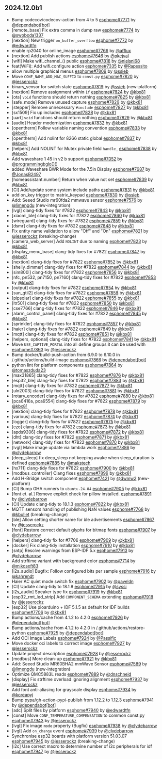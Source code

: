 ## 2024.12.0b1

- Bump codecov/codecov-action from 4 to 5 [esphome#7771](https://github.com/esphome/esphome/pull/7771) by [@dependabot[bot]](https://github.com/apps/dependabot)
- [remote_base] Fix extra comma in dump raw [esphome#7774](https://github.com/esphome/esphome/pull/7774) by [@swoboda1337](https://github.com/swoboda1337)
- [nextion] New trigger `on_buffer_overflow` [esphome#7772](https://github.com/esphome/esphome/pull/7772) by [@edwardtfn](https://github.com/edwardtfn)
- enable rp2040 for online_image [esphome#7769](https://github.com/esphome/esphome/pull/7769) by [@afflux](https://github.com/afflux)
- [nextion] Add publish actions [esphome#7646](https://github.com/esphome/esphome/pull/7646) by [@pkejval](https://github.com/pkejval)
- [wifi] Make wifi_channel_() public [esphome#7818](https://github.com/esphome/esphome/pull/7818) by [@nielsnl68](https://github.com/nielsnl68)
- feat(WiFi): Add wifi.configure action [esphome#7335](https://github.com/esphome/esphome/pull/7335) by [@Rapsssito](https://github.com/Rapsssito)
- allow multiple graphical menus [esphome#7809](https://github.com/esphome/esphome/pull/7809) by [@ssieb](https://github.com/ssieb)
- Move ``CONF_NAME_ADD_MAC_SUFFIX`` to ``const.py`` [esphome#7820](https://github.com/esphome/esphome/pull/7820) by [@jesserockz](https://github.com/jesserockz)
- binary_sensor for switch state [esphome#7819](https://github.com/esphome/esphome/pull/7819) by [@ssieb](https://github.com/ssieb) (new-platform)
- [nextion] Remove assignment within `if` [esphome#7824](https://github.com/esphome/esphome/pull/7824) by [@kbx81](https://github.com/kbx81)
- [ota] `void` functions should return nothing [esphome#7825](https://github.com/esphome/esphome/pull/7825) by [@kbx81](https://github.com/kbx81)
- [safe_mode] Remove unused capture [esphome#7826](https://github.com/esphome/esphome/pull/7826) by [@kbx81](https://github.com/kbx81)
- [stepper] Remove unnecessary ``#include`` [esphome#7827](https://github.com/esphome/esphome/pull/7827) by [@kbx81](https://github.com/kbx81)
- [sx1509] Fix up includes [esphome#7828](https://github.com/esphome/esphome/pull/7828) by [@kbx81](https://github.com/kbx81)
- [uart] `void` functions should return nothing [esphome#7829](https://github.com/esphome/esphome/pull/7829) by [@kbx81](https://github.com/kbx81)
- [audio] Header modernization [esphome#7832](https://github.com/esphome/esphome/pull/7832) by [@kbx81](https://github.com/kbx81)
- [opentherm] Follow variable naming convention [esphome#7833](https://github.com/esphome/esphome/pull/7833) by [@kbx81](https://github.com/kbx81)
- [opentherm] Add nolint for 8266 static global [esphome#7837](https://github.com/esphome/esphome/pull/7837) by [@kbx81](https://github.com/kbx81)
- [helpers] Add NOLINT for Mutex private field ``handle_`` [esphome#7838](https://github.com/esphome/esphome/pull/7838) by [@kbx81](https://github.com/kbx81)
- Add waveshare 1 45 in v2 b support [esphome#7052](https://github.com/esphome/esphome/pull/7052) by [@programmingbgloDE](https://github.com/programmingbgloDE)
- added Waveshare BWR Mode for the 7.5in Display [esphome#7687](https://github.com/esphome/esphome/pull/7687) by [@JonasB2497](https://github.com/JonasB2497)
- [homeassistant.number] Return when value not set [esphome#7839](https://github.com/esphome/esphome/pull/7839) by [@kbx81](https://github.com/kbx81)
- [CI] Add/update some system include paths [esphome#7831](https://github.com/esphome/esphome/pull/7831) by [@kbx81](https://github.com/kbx81)
- add on_key trigger to matrix_keypad [esphome#7830](https://github.com/esphome/esphome/pull/7830) by [@ssieb](https://github.com/ssieb)
- Add: Seeed Studio mr60fda2 mmwave sensor [esphome#7576](https://github.com/esphome/esphome/pull/7576) by [@limengdu](https://github.com/limengdu) (new-integration)
- [lvgl] clang-tidy fixes for #7822 [esphome#7843](https://github.com/esphome/esphome/pull/7843) by [@kbx81](https://github.com/kbx81)
- [xiaomi_ble] clang-tidy fixes for #7822 [esphome#7860](https://github.com/esphome/esphome/pull/7860) by [@kbx81](https://github.com/kbx81)
- [wireguard] clang-tidy fixes for #7822 [esphome#7859](https://github.com/esphome/esphome/pull/7859) by [@kbx81](https://github.com/kbx81)
- [dsmr] clang-tidy fixes for #7822 [esphome#7848](https://github.com/esphome/esphome/pull/7848) by [@kbx81](https://github.com/kbx81)
- Fix entity name validation to allow "Off" and "On" [esphome#7821](https://github.com/esphome/esphome/pull/7821) by [@jesserockz](https://github.com/jesserockz) (breaking-change)
- [camera_web_server] Add ``NOLINT`` due to naming [esphome#7823](https://github.com/esphome/esphome/pull/7823) by [@kbx81](https://github.com/kbx81)
- [display_menu_base] clang-tidy fixes for #7822 [esphome#7847](https://github.com/esphome/esphome/pull/7847) by [@kbx81](https://github.com/kbx81)
- [nextion] clang-tidy fixes for #7822 [esphome#7852](https://github.com/esphome/esphome/pull/7852) by [@kbx81](https://github.com/kbx81)
- [shelly_dimmer] clang-tidy fixes for #7822 [esphome#7844](https://github.com/esphome/esphome/pull/7844) by [@kbx81](https://github.com/kbx81)
- [sim800l] clang-tidy fixes for #7822 [esphome#7856](https://github.com/esphome/esphome/pull/7856) by [@kbx81](https://github.com/kbx81)
- [nfc, pn532, pn7150, pn7160] clang-tidy fixes for #7822 [esphome#7853](https://github.com/esphome/esphome/pull/7853) by [@kbx81](https://github.com/kbx81)
- [output] clang-tidy fixes for #7822 [esphome#7854](https://github.com/esphome/esphome/pull/7854) by [@kbx81](https://github.com/kbx81)
- [sun_gtil2] clang-tidy fixes for #7822 [esphome#7858](https://github.com/esphome/esphome/pull/7858) by [@kbx81](https://github.com/kbx81)
- [pipsolar] clang-tidy fixes for #7822 [esphome#7855](https://github.com/esphome/esphome/pull/7855) by [@kbx81](https://github.com/kbx81)
- [ltr501] clang-tidy fixes for #7822 [esphome#7850](https://github.com/esphome/esphome/pull/7850) by [@kbx81](https://github.com/kbx81)
- [cse7766] clang-tidy fixes for #7822 [esphome#7846](https://github.com/esphome/esphome/pull/7846) by [@kbx81](https://github.com/kbx81)
- [alarm_control_panel] clang-tidy fixes for #7822 [esphome#7845](https://github.com/esphome/esphome/pull/7845) by [@kbx81](https://github.com/kbx81)
- [sprinkler] clang-tidy fixes for #7822 [esphome#7857](https://github.com/esphome/esphome/pull/7857) by [@kbx81](https://github.com/kbx81)
- [haier] clang-tidy fixes for #7822 [esphome#7849](https://github.com/esphome/esphome/pull/7849) by [@kbx81](https://github.com/kbx81)
- [mqtt] clang-tidy fixes for #7822 [esphome#7851](https://github.com/esphome/esphome/pull/7851) by [@kbx81](https://github.com/kbx81)
- [helpers, optional] clang-tidy fixes for #7822 [esphome#7841](https://github.com/esphome/esphome/pull/7841) by [@kbx81](https://github.com/kbx81)
- Move ``USE_CAPTIVE_PORTAL`` into all define groups it can be used with [esphome#7863](https://github.com/esphome/esphome/pull/7863) by [@jesserockz](https://github.com/jesserockz)
- Bump docker/build-push-action from 6.9.0 to 6.10.0 in /.github/actions/build-image [esphome#7866](https://github.com/esphome/esphome/pull/7866) by [@dependabot[bot]](https://github.com/apps/dependabot)
- python lint for platform components [esphome#7864](https://github.com/esphome/esphome/pull/7864) by [@tomaszduda23](https://github.com/tomaszduda23)
- [max31865] clang-tidy fixes for #7822 [esphome#7876](https://github.com/esphome/esphome/pull/7876) by [@kbx81](https://github.com/kbx81)
- [esp32_ble] clang-tidy fixes for #7822 [esphome#7883](https://github.com/esphome/esphome/pull/7883) by [@kbx81](https://github.com/kbx81)
- [mqtt] clang-tidy fixes for #7822 [esphome#7877](https://github.com/esphome/esphome/pull/7877) by [@kbx81](https://github.com/kbx81)
- [uln2003] clang-tidy fixes for #7822 [esphome#7881](https://github.com/esphome/esphome/pull/7881) by [@kbx81](https://github.com/kbx81)
- [rotary_encoder] clang-tidy fixes for #7822 [esphome#7880](https://github.com/esphome/esphome/pull/7880) by [@kbx81](https://github.com/kbx81)
- [pca6416a, pca9554] clang-tidy fixes for #7822 [esphome#7879](https://github.com/esphome/esphome/pull/7879) by [@kbx81](https://github.com/kbx81)
- [nextion] clang-tidy fixes for #7822 [esphome#7878](https://github.com/esphome/esphome/pull/7878) by [@kbx81](https://github.com/kbx81)
- [various] clang-tidy fixes for #7822 [esphome#7874](https://github.com/esphome/esphome/pull/7874) by [@kbx81](https://github.com/kbx81)
- [logger] clang-tidy fixes for #7822 [esphome#7875](https://github.com/esphome/esphome/pull/7875) by [@kbx81](https://github.com/kbx81)
- [ezo] clang-tidy fixes for #7822 [esphome#7873](https://github.com/esphome/esphome/pull/7873) by [@kbx81](https://github.com/kbx81)
- [apds9306] clang-tidy fixes for #7822 [esphome#7872](https://github.com/esphome/esphome/pull/7872) by [@kbx81](https://github.com/kbx81)
- [dht] clang-tidy fixes for #7822 [esphome#7871](https://github.com/esphome/esphome/pull/7871) by [@kbx81](https://github.com/kbx81)
- [network] clang-tidy fixes for #7822 [esphome#7870](https://github.com/esphome/esphome/pull/7870) by [@kbx81](https://github.com/kbx81)
- [lvgl] Make image update via lambda work [esphome#7886](https://github.com/esphome/esphome/pull/7886) by [@clydebarrow](https://github.com/clydebarrow)
- [deep_sleep] fix deep_sleep not keeping awake when sleep_duration is defined [esphome#7885](https://github.com/esphome/esphome/pull/7885) by [@makstech](https://github.com/makstech)
- [hx711] clang-tidy fixes for #7822 [esphome#7900](https://github.com/esphome/esphome/pull/7900) by [@kbx81](https://github.com/kbx81)
- [modbus_controller] Clang fixes [esphome#7899](https://github.com/esphome/esphome/pull/7899) by [@kbx81](https://github.com/kbx81)
- Add H-Bridge switch component [esphome#7421](https://github.com/esphome/esphome/pull/7421) by [@dwmw2](https://github.com/dwmw2) (new-platform)
- [CI] Bump GHA runners to ``ubuntu-24.04`` [esphome#7905](https://github.com/esphome/esphome/pull/7905) by [@kbx81](https://github.com/kbx81)
- [font et. al.] Remove explicit check for pillow installed. [esphome#7891](https://github.com/esphome/esphome/pull/7891) by [@clydebarrow](https://github.com/clydebarrow)
- [CI] Update clang-tidy to 18.1.3 [esphome#7822](https://github.com/esphome/esphome/pull/7822) by [@kbx81](https://github.com/kbx81)
- MQTT sensors handling of publishing NaN values  [esphome#7768](https://github.com/esphome/esphome/pull/7768) by [@kbullet](https://github.com/kbullet) (breaking-change)
- [ble] Allow setting shorter name for ble advertisements [esphome#7867](https://github.com/esphome/esphome/pull/7867) by [@jesserockz](https://github.com/jesserockz)
- [font] Restore correct default glyphs for bitmap fonts [esphome#7907](https://github.com/esphome/esphome/pull/7907) by [@clydebarrow](https://github.com/clydebarrow)
- [helpers] clang-tidy fix for #7706 [esphome#7909](https://github.com/esphome/esphome/pull/7909) by [@kbx81](https://github.com/kbx81)
- [docker] Fix clang-tidy installation [esphome#7910](https://github.com/esphome/esphome/pull/7910) by [@kbx81](https://github.com/kbx81)
- [sntp] Resolve warnings from ESP-IDF 5.x [esphome#7913](https://github.com/esphome/esphome/pull/7913) by [@clydebarrow](https://github.com/clydebarrow)
- Add strftime variant with background color [esphome#7714](https://github.com/esphome/esphome/pull/7714) by [@mikosoft83](https://github.com/mikosoft83)
- [i2s_audio] Bugfix: Follow configured bits per sample [esphome#7916](https://github.com/esphome/esphome/pull/7916) by [@kahrendt](https://github.com/kahrendt)
- Haier AC quiet mode switch fix [esphome#7902](https://github.com/esphome/esphome/pull/7902) by [@paveldn](https://github.com/paveldn)
- [CI] Update clang-tidy to 18.1.8 [esphome#7915](https://github.com/esphome/esphome/pull/7915) by [@syssi](https://github.com/syssi)
- [i2s_audio] Speaker type fix [esphome#7919](https://github.com/esphome/esphome/pull/7919) by [@kbx81](https://github.com/kbx81)
- [esp32_rmt_led_strip] Add ``COMPONENT_SCHEMA`` extending [esphome#7918](https://github.com/esphome/esphome/pull/7918) by [@jesserockz](https://github.com/jesserockz)
- [esp32] Use pioarduino + IDF 5.1.5 as default for IDF builds [esphome#7706](https://github.com/esphome/esphome/pull/7706) by [@kbx81](https://github.com/kbx81)
- Bump actions/cache from 4.1.2 to 4.2.0 [esphome#7926](https://github.com/esphome/esphome/pull/7926) by [@dependabot[bot]](https://github.com/apps/dependabot)
- Bump actions/cache from 4.1.2 to 4.2.0 in /.github/actions/restore-python [esphome#7925](https://github.com/esphome/esphome/pull/7925) by [@dependabot[bot]](https://github.com/apps/dependabot)
- Add OCI Image Labels  [esphome#7924](https://github.com/esphome/esphome/pull/7924) by [@Passific](https://github.com/Passific)
- Move docker oci labels to correct image [esphome#7927](https://github.com/esphome/esphome/pull/7927) by [@jesserockz](https://github.com/jesserockz)
- Update project description [esphome#7928](https://github.com/esphome/esphome/pull/7928) by [@jesserockz](https://github.com/jesserockz)
- [modbus] More clean-up [esphome#7921](https://github.com/esphome/esphome/pull/7921) by [@kbx81](https://github.com/kbx81)
- Add: Seeed Studio MR60BHA2 mmWave Sensor [esphome#7589](https://github.com/esphome/esphome/pull/7589) by [@limengdu](https://github.com/limengdu) (new-integration)
- Optimize QMC5883L reads [esphome#7889](https://github.com/esphome/esphome/pull/7889) by [@dnschneid](https://github.com/dnschneid)
- [display] Fix strftime overload ignoring alignment [esphome#7937](https://github.com/esphome/esphome/pull/7937) by [@jesserockz](https://github.com/jesserockz)
- Add font anti-aliasing for grayscale display [esphome#7934](https://github.com/esphome/esphome/pull/7934) by [@koreapyj](https://github.com/koreapyj)
- Bump pypa/gh-action-pypi-publish from 1.12.2 to 1.12.3 [esphome#7941](https://github.com/esphome/esphome/pull/7941) by [@dependabot[bot]](https://github.com/apps/dependabot)
- [adc] Split files by platform [esphome#7940](https://github.com/esphome/esphome/pull/7940) by [@edwardtfn](https://github.com/edwardtfn)
- [const] Move ``CONF_TEMPERATURE_COMPENSATION`` to common const.py [esphome#7943](https://github.com/esphome/esphome/pull/7943) by [@jesserockz](https://github.com/jesserockz)
- [lvgl] Fix image `mode` property (Bugfix) [esphome#7938](https://github.com/esphome/esphome/pull/7938) by [@clydebarrow](https://github.com/clydebarrow)
- [lvgl] Add `on_change` event [esphome#7939](https://github.com/esphome/esphome/pull/7939) by [@clydebarrow](https://github.com/clydebarrow)
- Synchronise esp32 boards with platform version 51.03.07 [esphome#7945](https://github.com/esphome/esphome/pull/7945) by [@jesserockz](https://github.com/jesserockz) (breaking-change)
- [i2c] Use correct macro to determine number of i2c peripherals for idf [esphome#7947](https://github.com/esphome/esphome/pull/7947) by [@jesserockz](https://github.com/jesserockz)

